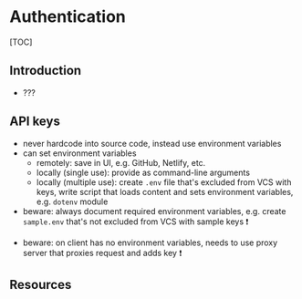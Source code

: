 # Authentication

[TOC]



## Introduction

- ???



## API keys

- never hardcode into source code, instead use environment variables
- can set environment variables
  - remotely: save in UI, e.g. GitHub, Netlify, etc.
  - locally (single use): provide as command-line arguments
  - locally (multiple use): create `.env` file that's excluded from VCS with keys, write script that loads content and sets environment variables, e.g. `dotenv` module
- beware: always document required environment variables, e.g. create `sample.env` that's not excluded from VCS with sample keys ❗️
<!-- How to limit access to proxy server to only come from instances of the web page ?? CAN'T, just within browser can limit using CORS but no guarantees from manual clients like curl ?? -->
- beware: on client has no environment variables, needs to use proxy server that proxies request and adds key ❗️



## Resources